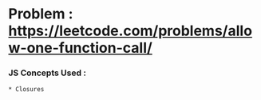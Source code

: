 



# Problem : https://leetcode.com/problems/allow-one-function-call/


### JS Concepts Used :
    * Closures